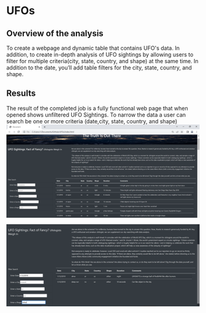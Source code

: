 # UFOs

## Overview of the analysis
To create a webpage and dynamic table that contains UFO's data. In addition, to create in-depth analysis of UFO sightings by allowing users to filter for multiple criteria(city, state, country, and shape) at the same time. In addition to the date, you’ll add table filters for the city, state, country, and shape.

## Results

The result of the completed job is a fully functional web page that when opened shows unfiltered UFO Sightings. To narrow the data a user can search be one or more criteria (date,city, state, country, and shape)
![](images/webpage.PNG)

![](images/search.png)
